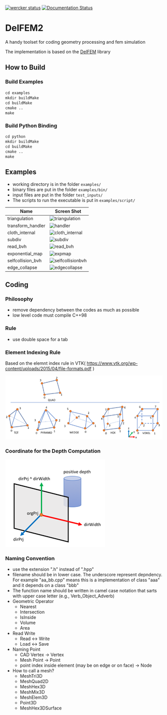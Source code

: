[![wercker status](https://app.wercker.com/status/03b6d924ec82270e22a04c3584fbf4de/s/master "wercker status")](https://app.wercker.com/project/byKey/03b6d924ec82270e22a04c3584fbf4de)    [![Documentation Status](https://readthedocs.org/projects/delfem2/badge/?version=latest)](https://delfem2.readthedocs.io/en/latest/?badge=latest)

# DelFEM2

A handy toolset for coding geometry processing and fem simulation

The implementation is based on the [DelFEM](https://github.com/nobuyuki83/DelFEM) library


## How to Build

### Build Examples
```
cd examples
mkdir buildMake
cd buildMake
cmake ..
make
```

### Build Python Binding
```
cd python
mkdir buildMake
cd buildMake
cmake ..
make
```


## Examples

- working directory is in the folder `examples/`
- binary files are put in the folder `examples/bin/`
- input files are put in the folder `test_inputs/`
- The scripts to run the executable is put in `examples/script/`


| Name | Screen Shot |
| ------------- | ------------- |
| triangulation | ![triangulation](img/screenshot_triangulation.png) |
| transform_handler  | ![handler](img/screenshot_handler.png) |
| cloth_internal | ![cloth_internal](img/screenshot_clothinternal.png) |
| subdiv | ![subdiv](img/screenshot_subdiv.png) |
| read_bvh | ![read_bvh](img/screenshot_readbvh.png) |
| exponential_map | ![expmap](img/screenshot_expmap.png) |
| selfcollision_bvh | ![selfcollisionbvh](img/screenshot_selfcollisionbvh.png) |
| edge_collapse | ![edgecollapse](img/screenshot_edgecollapse.png) |


## Coding

### Philosophy
- remove dependency between the codes as much as possible
- low level code must compile C++98


### Rule
- use double space for a tab


### Element Indexing Rule

Based on the elemnt index rule in VTK( https://www.vtk.org/wp-content/uploads/2015/04/file-formats.pdf )

![element index](./img/element_index.png)


### Coordinate for the Depth Computation

![depth_coord](./img/depth.png)


### Naming Convention
* use the extension ".h" instead of ".hpp"
* filename should be in lower case. The underscore represent depndency. For example "aa_bb.cpp" means this is a implementation of class "aaa" and it depends on a class "bbb"
* The function name should be written in camel case notation that sarts with upper case letter (e.g., Verb_Object_Adverb)
* Geometric Operator
  * Nearest
  * Intersection
  * IsInside
  * Volume
  * Area
* Read Write
  * Read <-> Write
  * Load <-> Save
* Naming Point
  * CAD Vertex -> Vertex
  * Mesh Point -> Point
  * point index inside element (may be on edge or on face) -> Node
* How to call a mesh?
  * MeshTri3D
  * MeshQuad2D
  * MeshHex3D
  * MeshMix3D
  * MeshElem3D
  * Point3D
  * MeshHex3DSurface